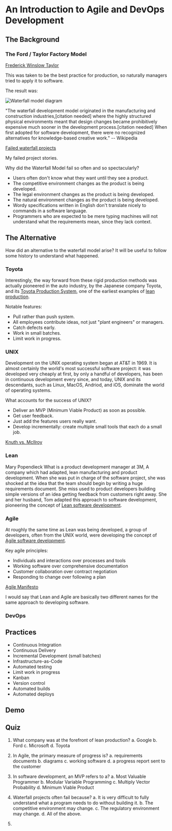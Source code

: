 # An Introduction to Agile and DevOps Development

## The Background

### The Ford / Taylor Factory Model

[Frederick Winslow Taylor](https://en.wikipedia.org/wiki/Frederick_Winslow_Taylor)


This was taken to be the best practice for production, so naturally managers tried to apply it to software.

The result was:

![Waterfall model diagram](https://upload.wikimedia.org/wikipedia/commons/thumb/e/e2/Waterfall_model.svg/700px-Waterfall_model.svg.png)

"The waterfall development model originated in the manufacturing and
construction industries,[citation needed] where the highly structured physical
environments meant that design changes became prohibitively expensive much
sooner in the development process.[citation needed] When first adopted for
software development, there were no recognized alternatives for knowledge-based
creative work." -- Wikipedia

[Failed waterfall projects](https://en.wikipedia.org/wiki/List_of_failed_and_overbudget_custom_software_projects)

My failed project stories.

Why did the Waterfall Model fail so often and so spectacularly?

* Users often don't know what they want until they see a product.
* The competitive environment changes as the product is being developed.
* The legal environment changes as the product is being developed.
* The natural environment changes as the product is being developed.
* Wordy specifications written in English don't translate nicely to commands in a software language.
* Programmers who are expected to be mere typing machines will not understand what the requirements mean, since they
    lack context.


## The Alternative

How did an alternative to the waterfall model arise? It will be useful to follow some history to understand what
happened.

### Toyota

Interestingly, the way forward from these rigid production methods was actually pioneered in the auto industry, by the
Japanese company Toyota, and its
[Toyota Production System](https://en.wikipedia.org/wiki/Toyota_Production_System), one of the earliest examples of
[lean production](https://en.wikipedia.org/wiki/Lean_manufacturing).

Notable features:

* Pull rather than push system.
* All employees contribute ideas, not just "plant engineers" or managers.
* Catch defects early.
* Work in small batches.
* Limit work in progress.


### UNIX

Development on the UNIX operating system began at AT&T in 1969. It is almost certainly the world's most successful
software project: it was developed very cheaply at first, by only a handful of developers, has been in continuous
development every since, and today, UNIX and its descendants, such as Linux, MacOS, Andriod, and iOS, dominate the world
of operating systems.

What accounts for the success of UNIX?

* Deliver an MVP (Minimum Viable Product) as soon as possible.
* Get user feedback.
* Just add the features users really want.
* Develop incrementally: create multiple small tools that each do a small job.

[Knuth vs. McIlroy](https://matt-rickard.com/instinct-and-culture)


### Lean

Mary Popendieck What is a product development manager at 3M, A company which had adapted, lean manufacturing and product
development. When she was put in charge of the software project, she was shocked at the idea that the team should begin
by writing a huge requirements document. She miss used to product developers building simple versions of an idea getting
feedback from customers right away. She and her husband, Tom adapted this approach to software development, pioneering
the concept of [Lean software development](https://en.wikipedia.org/wiki/Lean_software_development).

### Agile

At roughly the same time as Lean was being developed, a group of developers, often from the UNIX world, were developing
the concept of [Agile software development](https://en.wikipedia.org/wiki/Agile_software_development).

Key agile principles:

* Individuals and interactions over processes and tools
* Working software over comprehensive documentation
* Customer collaboration over contract negotiation
* Responding to change over following a plan

[Agile Manifesto](https://agilemanifesto.org)

I would say that Lean and Agile are basically two different names for the same approach to developing software.

### DevOps


## Practices

* Continuous Integration
* Continuous Delivery
* Incremental Development (small batches)
* Infrastructure-as-Code
* Automated testing
* Limit work in progress
* Kanban
* Version control
* Automated builds
* Automated deploys


## Demo


## Quiz

1. What company was at the forefront of lean production?
a. Google
b. Ford
c. Microsoft
d. Toyota

2. In Agile, the primary measure of progress is?
a. requirements documents
b. diagrams
c. working software
d. a progress report sent to the customer

3. In software development, an MVP refers to a?
a. Most Valuable Programmer
b. Modular Variable Programming
c. Multiply Vector Probability
d. Minimum Viable Product

4. Waterfall projects often fail because?
a. It is very difficult to fully understand what a program needs to do without building it.
b. The competitive environment may change.
c. The regulatory environment may change.
d. All of the above.

5. 

